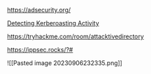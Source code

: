 https://adsecurity.org/

[Detecting Kerberoasting Activity](https://adsecurity.org/?p=3458)

https://tryhackme.com/room/attacktivedirectory

https://ippsec.rocks/?#

![[Pasted image 20230906232335.png]]

